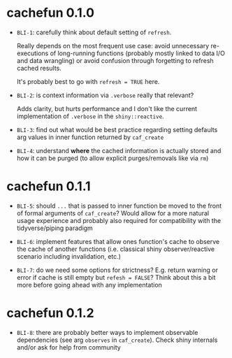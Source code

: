 # cachefun 0.1.0

* `BLI-1`: carefully think about default setting of `refresh`. 

  Really depends on the most frequent use case: avoid unnecessary re-executions of long-running functions (probably mostly linked to data I/O and data wrangling) or avoid confusion through forgetting to refresh cached results.
  
  It's probably best to go with `refresh = TRUE` here.
  
* `BLI-2`: is context information via `.verbose` really that relevant? 

  Adds clarity, but hurts performance and I don't like the current implementation of `.verbose` in the  `shiny::reactive`.
  
* `BLI-3`: find out what would be best practice regarding setting defaults arg values in inner function returned by `caf_create` 

* `BLI-4`: understand **where** the cached information is actually stored and how it can be purged (to allow explicit purges/removals like via `rm`)

# cachefun 0.1.1

* `BLI-5`: should `...` that is passed to inner function be moved to the front of formal arguments of `caf_create`? Would allow for a more natural usage experience and probably also required for compatibility with the tidyverse/piping paradigm 

* `BLI-6`: implement features that allow ones function's cache to observe the cache of another functions (i.e. classical shiny observer/reactive scenario including invalidation, etc.)

* `BLI-7`: do we need some options for strictness? E.g. return warning or error if cache is still empty but `refesh = FALSE`? Think about this a bit more before going ahead with any implementation

# cachefun 0.1.2

* `BLI-8`: there are probably better ways to implement observable dependencies (see arg `observes` in `caf_create`). Check shiny internals and/or ask for help from community
